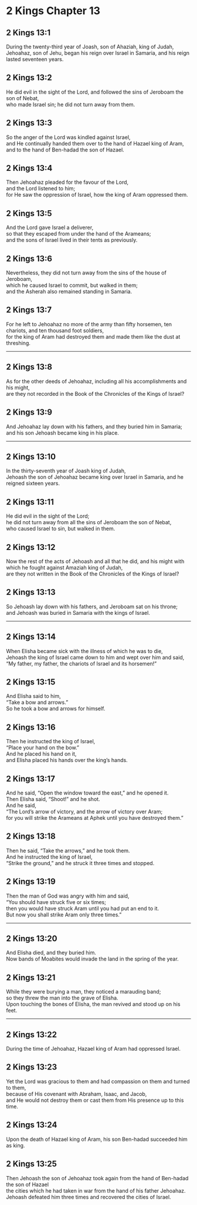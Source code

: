 # 2 Kings Chapter 13

## 2 Kings 13:1

During the twenty-third year of Joash, son of Ahaziah, king of Judah,  
Jehoahaz, son of Jehu, began his reign over Israel in Samaria, and his reign lasted seventeen years.

## 2 Kings 13:2

He did evil in the sight of the Lord, and followed the sins of Jeroboam the son of Nebat,  
who made Israel sin; he did not turn away from them.

## 2 Kings 13:3

So the anger of the Lord was kindled against Israel,  
and He continually handed them over to the hand of Hazael king of Aram,  
and to the hand of Ben-hadad the son of Hazael.

## 2 Kings 13:4

Then Jehoahaz pleaded for the favour of the Lord,  
and the Lord listened to him;  
for He saw the oppression of Israel, how the king of Aram oppressed them.

## 2 Kings 13:5

And the Lord gave Israel a deliverer,  
so that they escaped from under the hand of the Arameans;  
and the sons of Israel lived in their tents as previously.

## 2 Kings 13:6

Nevertheless, they did not turn away from the sins of the house of Jeroboam,  
which he caused Israel to commit, but walked in them;  
and the Asherah also remained standing in Samaria.

## 2 Kings 13:7

For he left to Jehoahaz no more of the army than fifty horsemen, ten chariots, and ten thousand foot soldiers,  
for the king of Aram had destroyed them and made them like the dust at threshing.

---

## 2 Kings 13:8

As for the other deeds of Jehoahaz, including all his accomplishments and his might,  
are they not recorded in the Book of the Chronicles of the Kings of Israel?

## 2 Kings 13:9

And Jehoahaz lay down with his fathers, and they buried him in Samaria;  
and his son Jehoash became king in his place.

---

## 2 Kings 13:10

In the thirty-seventh year of Joash king of Judah,  
Jehoash the son of Jehoahaz became king over Israel in Samaria, and he reigned sixteen years.

## 2 Kings 13:11

He did evil in the sight of the Lord;  
he did not turn away from all the sins of Jeroboam the son of Nebat,  
who caused Israel to sin, but walked in them.

## 2 Kings 13:12

Now the rest of the acts of Jehoash and all that he did, and his might with which he fought against Amaziah king of Judah,  
are they not written in the Book of the Chronicles of the Kings of Israel?

## 2 Kings 13:13

So Jehoash lay down with his fathers, and Jeroboam sat on his throne;  
and Jehoash was buried in Samaria with the kings of Israel.

---

## 2 Kings 13:14

When Elisha became sick with the illness of which he was to die,  
Jehoash the king of Israel came down to him and wept over him and said,  
“My father, my father, the chariots of Israel and its horsemen!”

## 2 Kings 13:15

And Elisha said to him,  
“Take a bow and arrows.”  
So he took a bow and arrows for himself.

## 2 Kings 13:16

Then he instructed the king of Israel,  
“Place your hand on the bow.”  
And he placed his hand on it,  
and Elisha placed his hands over the king’s hands.

## 2 Kings 13:17

And he said, “Open the window toward the east,” and he opened it.  
Then Elisha said, “Shoot!” and he shot.  
And he said,  
“The Lord’s arrow of victory, and the arrow of victory over Aram;  
for you will strike the Arameans at Aphek until you have destroyed them.”

## 2 Kings 13:18

Then he said, “Take the arrows,” and he took them.  
And he instructed the king of Israel,  
“Strike the ground,” and he struck it three times and stopped.

## 2 Kings 13:19

Then the man of God was angry with him and said,  
“You should have struck five or six times;  
then you would have struck Aram until you had put an end to it.  
But now you shall strike Aram only three times.”

---

## 2 Kings 13:20

And Elisha died, and they buried him.  
Now bands of Moabites would invade the land in the spring of the year.

## 2 Kings 13:21

While they were burying a man, they noticed a marauding band;  
so they threw the man into the grave of Elisha.  
Upon touching the bones of Elisha, the man revived and stood up on his feet.

---

## 2 Kings 13:22

During the time of Jehoahaz, Hazael king of Aram had oppressed Israel.

## 2 Kings 13:23

Yet the Lord was gracious to them and had compassion on them and turned to them,  
because of His covenant with Abraham, Isaac, and Jacob,  
and He would not destroy them or cast them from His presence up to this time.

## 2 Kings 13:24

Upon the death of Hazael king of Aram, his son Ben-hadad succeeded him as king.

## 2 Kings 13:25

Then Jehoash the son of Jehoahaz took again from the hand of Ben-hadad the son of Hazael  
the cities which he had taken in war from the hand of his father Jehoahaz.  
Jehoash defeated him three times and recovered the cities of Israel.
